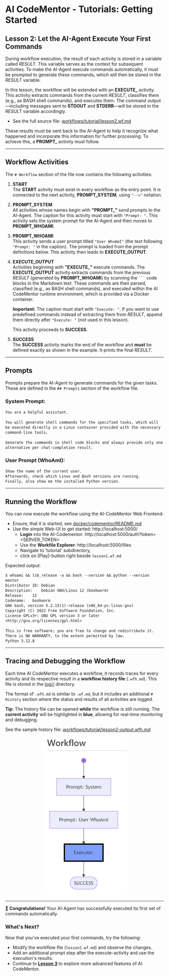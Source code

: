 # AI CodeMentor - Tutorials: Getting Started

## Lesson 2: Let the AI-Agent Execute Your First Commands

During workflow execution, the result of each activity is stored in a variable called *RESULT*. This variable serves as the context for subsequent activities. To make the AI-Agent execute commands automatically, it must be prompted to generate these commands, which will then be stored in the *RESULT* variable.

In this lesson, the workflow will be extended with an **EXECUTE_** activity. This activity extracts commands from the current *RESULT*, classifies them (e.g., as BASH shell commands), and executes them. The command output—including messages sent to **STDOUT** and **STDERR**—will be stored in the *RESULT* variable accordingly.

- See the full source file: [workflows/tutorial/lesson2.wf.md](../../workflows/tutorial/lesson2.wf.md)

These results must be sent back to the AI-Agent to help it recognize what happened and incorporate this information for further processing. To achieve this, a **PROMPT_** activity must follow.

---

## Workflow Activities

The `# Workflow` section of the file now contains the following activities:

1. **START**  
   The **START** activity must exist in every workflow as the entry point. It is connected to the next activity, **PROMPT_SYSTEM**, using `"-->"` notation.

2. **PROMPT_SYSTEM**  
   All activities whose names begin with **"PROMPT_"** send prompts to the AI-Agent. The caption for this activity must start with `"Prompt: "`. This activity sets the system prompt for the AI-Agent and then moves to **PROMPT_WHOAMI**.

3. **PROMPT_WHOAMI**  
   This activity sends a user prompt titled `"User WhoAmI"` (the text following `"Prompt: "` in the caption). The prompt is loaded from the prompt definitions below. This activity then leads to **EXECUTE_OUTPUT**.

4. **EXECUTE_OUTPUT**  
   Activities beginning with **"EXECUTE_"** execute commands. The **EXECUTE_OUTPUT** activity extracts commands from the previous *RESULT* (generated by **PROMPT_WHOAMI**) by scanning the `` ``` `` code blocks in the Markdown text. These commands are then parsed, classified (e.g., as BASH shell commands), and executed within the AI CodeMentor runtime environment, which is provided via a Docker container.
   
   **Important:** The caption must start with `"Execute: "`. If you want to use predefined commands instead of extracting them from *RESULT*, append them directly after `"Execute: "` (not used in this lesson).

   This activity proceeds to **SUCCESS**.

5. **SUCCESS**  
   The **SUCCESS** activity marks the end of the workflow and **must** be defined exactly as shown in the example. It prints the final *RESULT*.

---

## Prompts

Prompts prepare the AI-Agent to generate commands for the given tasks. These are defined in the `## Prompts` section of the workflow file.

### System Prompt:
```
You are a helpful assistant.

You will generate shell commands for the specified tasks, which will be executed directly in a Linux container provided with the necessary command-line tools.

Generate the commands in shell code blocks and always provide only one alternative per chat-completion result.
```

### User Prompt (WhoAmI):
```
Show the name of the current user.
Afterwards, check which Linux and Bash versions are running.
Finally, also show me the installed Python version.
```

---

## Running the Workflow

You can now execute the workflow using the AI-CodeMentor Web Frontend:

- Ensure, that it is started, see [docker/codementor/README.md](../../docker/codementor/README.md)
- Use the simple Web-UI to get started: http://localhost:5000/
  - **Login** into the AI-Codementor: http://localhost:5000/auth?token=<SERVER_TOKEN>
  - Use the **Workfile Explorer**: http://localhost:5000/files
  - Navigate to 'tutorial' subdirectory, 
  - click on [Play]-button right beside `lesson1.wf.md`

Expected output:
```
$ whoami && lsb_release -a && bash --version && python --version
mentor
Distributor ID:	Debian
Description:	Debian GNU/Linux 12 (bookworm)
Release:	12
Codename:	bookworm
GNU bash, version 5.2.15(1)-release (x86_64-pc-linux-gnu)
Copyright (C) 2022 Free Software Foundation, Inc.
License GPLv3+: GNU GPL version 3 or later <http://gnu.org/licenses/gpl.html>

This is free software; you are free to change and redistribute it.
There is NO WARRANTY, to the extent permitted by law.
Python 3.12.8
```

---

## Tracing and Debugging the Workflow

Each time AI CodeMentor executes a workflow, it records traces for every activity and its respective result in a **workflow history file** (`.wfh.md`). This file is stored in the [log/<timestamp>/](log/) directory.

The format of `.wfh.md` is similar to `.wf.md`, but it includes an additional `# History` section where the status and results of all activities are logged.

**Tip:** The history file can be opened **while** the workflow is still running. The **current activity** will be highlighted in **blue**, allowing for real-time monitoring and debugging.

See the sample history file: [workflows/tutorial/lesson2-output.wfh.md](../../workflows/tutorial/lesson2-output.wfh.md)

<center>

![Lesson 2 - Workflow Debugging](lesson2-workflow-debugging.png)

</center>

---

🎉 **Congratulations!** Your AI-Agent has successfully executed its first set of commands automatically.

### What's Next?
Now that you've executed your first commands, try the following:

- Modify the workflow file (`lesson2.wf.md`) and observe the changes.
- Add an additional prompt step after the execute-activity and use the execution's results.
- Continue to **[Lesson 3](lesson3.md)** to explore more advanced features of AI CodeMentor.
